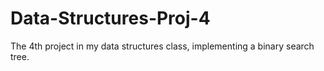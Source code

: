 # Data-Structures-Proj-4

The 4th project in my data structures class, implementing a binary search tree.
